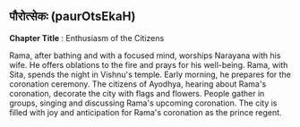 ## पौरोत्सेकः (paurOtsEkaH)
**Chapter Title** : Enthusiasm of the Citizens

Rama, after bathing and with a focused mind, worships Narayana with his wife. He offers oblations to the fire and prays for his well-being. Rama, with Sita, spends the night in Vishnu's temple. Early morning, he prepares for the coronation ceremony. The citizens of Ayodhya, hearing about Rama's coronation, decorate the city with flags and flowers. People gather in groups, singing and discussing Rama's upcoming coronation. The city is filled with joy and anticipation for Rama's coronation as the prince regent.